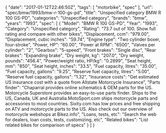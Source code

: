 {
    "date": "2017-01-12T22:46:50Z",
    "tags": [
        "motorbike",
        "spec"
    ],
    "url": "spec\/bmw\/1993\/bmw-r-100-gs-pd",
    "title": "Unspecified category BMW R 100 GS-PD",
    "categories": "Unspecified category",
    "brands": "bmw",
    "years": "1993",
    "spec": [
        {
            "Model": "BMW R 100 GS-PD",
            "Year": "1993",
            "Category": "Unspecified category",
            "Rating": "73.7 out of 100. Show full rating and compare with other bikes",
            "Displacement, ccm": "979.00",
            "Displacement, cubic inches": "59.74",
            "Engine type": "Two cylinder boxer, four-stroke",
            "Power, HP": "60.00",
            "Power at RPM": "6500",
            "Valves per cylinder": "2",
            "Gearbox": "5-speed",
            "Front brakes": "Single disc",
            "Rear brakes": "Expanding brake",
            "Dry weight, kg": "207.0",
            "Dry weight, pounds": "456.4",
            "Power\/weight ratio, HP\/kg": "0.2899",
            "Seat height, mm": "850",
            "Seat height, inches": "33.5",
            "Fuel capacity, litres": "35.00",
            "Fuel capacity, gallons": "9.25",
            "Reserve fuel capacity, litres": "5.00",
            "Reserve fuel capacity, gallons": "1.32",
            "Insurance costs": "Get estimated US insurance cost with a quote from Allstate Motorcycle Insurance",
            "Parts finder": "Chaparral provides online schematics & OEM parts for the US.   Motorcycle Superstore provides an easy-to-use parts finder. Ships to the US, Canada, UK and Australia.MotoSport.com ships motorcycle parts and accessories to most countries.    Sixity.com has low prices and free shipping on ATV and motorcycle parts to the US. Also check out our overview of motorcycle webshops at Bikez.info",
            "Loans, tests, etc": "Search the web for dealers, loan costs, tests, customizing, etc",
            "Related bikes": "List related bikes for comparison of specs"
        }
    ]
}